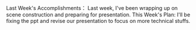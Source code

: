 Last Week's Accomplishments： 
Last week, I've been wrapping up on scene construction and preparing for presentation. 
This Week's Plan: 
I'll be fixing the ppt and revise our presentation to focus on more technical stuffs.
